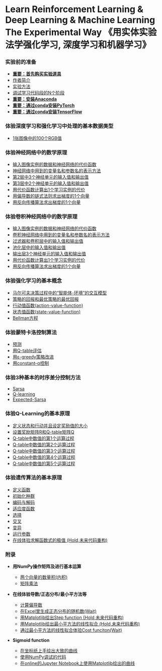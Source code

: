 # Learn Reinforcement Learning & Deep Learning & Machine Learning The Experimental Way 《用实体实验法学强化学习, 深度学习和机器学习》

### 实验前的准备

- [**重要：首先购买实验道具**]()
- [作者简介]()
- [实验方法]()
- [调试学习代码段的N个阶段](/chapters/实验前的准备/调试学习代码段的N个阶段.md)
- [**重要：安装Anaconda**](/chapters/环境配置/安装Anaconda.md)
- [**重要：通过conda安装PyTorch**](/chapters/环境配置/通过conda安装PyTorch.md)
- [**重要：通过conda安装TensorFlow**](/chapters/环境配置/通过conda安装TensorFlow.md)

### 体验深度学习和强化学习中处理的基本数据类型

- [1张图像中的100个RGB值](/chapters/体验深度学习和强化学习中处理的基本数据类型/1张图像中的100个RGB值.md)

### 体验神经网络中的数学原理

- [输入图像实例的数据和神经网络的代价函数](/chapters/体验神经网络中的数学原理/输入图像实例的数据和神经网络的代价函数.md)
- [神经网络中用到的变量名和参数名的表示方法](/chapters/体验神经网络中的数学原理/神经网络中用到的变量名和参数名的表示方法.md)
- [第2层中3个神经单元的输入值和输出值](/chapters/体验神经网络中的数学原理/第2层中3个神经单元的输入值和输出值.md)
- [第3层中2个神经单元的输入值和输出值](/chapters/体验神经网络中的数学原理/第3层中2个神经单元的输入值和输出值.md)
- [用代价函数计算出1个学习实例的代价](/chapters/体验神经网络中的数学原理/用代价函数计算出1个学习实例的代价.md)
- [用偏导数的链式法则求出梯度的1个向量](/chapters/体验神经网络中的数学原理/用偏导数的链式法则求出梯度的1个向量.md)
- [用反向传播算法求出梯度的1个向量](/chapters/体验神经网络中的数学原理/用反向传播算法求出梯度的1个向量.md)

### 体验卷积神经网络中的数学原理

- [输入图像实例的数据和神经网络的代价函数](/chapters/体验卷积神经网络中的数学原理/输入图像实例的数据和神经网络的代价函数.md)
- [卷积神经网络中用到的变量名和参数名的表示方法](/chapters/体验卷积神经网络中的数学原理/卷积神经网络中用到的变量名和参数名的表示方法.md)
- [过滤器和卷积层中的输入值和输出值](/chapters/体验卷积神经网络中的数学原理/过滤器和卷积层中的输入值和输出值.md)
- [池化层中的输入值和输出值](/chapters/体验卷积神经网络中的数学原理/池化层中的输入值和输出值.md)
- [输出层3个神经单元的输入值和输出值](/chapters/体验卷积神经网络中的数学原理/输出层3个神经单元的输入值和输出值.md)
- [用代价函数计算出1个学习实例的代价](/chapters/体验卷积神经网络中的数学原理/用代价函数计算出1个学习实例的代价.md)
- [用反向传播算法求出梯度的1个向量](/chapters/体验卷积神经网络中的数学原理/用反向传播算法求出梯度的1个向量.md)

### 体验强化学习的基本概念

- [马尔可夫决策过程中的“智能体-环境”的交互模型](/chapters/体验强化学习的基本概念/马尔可夫决策过程中的“智能体-环境”的交互模型.md)
- [策略的回报和最优策略的最优回报](/chapters/体验强化学习的基本概念/策略的回报和最优策略的最优回报.md)
- [行动值函数(action-value-function)](/chapters/体验强化学习的基本概念/行动值函数(action-value-function).md)
- [状态值函数(state-value-function)](/chapters/体验强化学习的基本概念/状态值函数(state-value-function).md)
- [Bellman方程](/chapters/体验强化学习的基本概念/Bellman方程.md)

### 体验蒙特卡洛控制算法

- [预测](/chapters/体验蒙特卡洛控制算法/预测.md)
- [用Q-table评估](/chapters/体验蒙特卡洛控制算法/用Q-table评估.md)
- [用ε-greedy策略改进](/chapters/体验蒙特卡洛控制算法/用ε-greedy策略改进.md)
- [用constant-α控制](/chapters/体验蒙特卡洛控制算法/用constant-α控制.md)

### 体验3种基本的时序差分控制方法

- [Sarsa](/chapters/体验3种基本的时序差分控制方法/Sarsa.md)
- [Q-learning](/chapters/体验3种基本的时序差分控制方法/Q-learning.md)
- [Expected-Sarsa](/chapters/体验3种基本的时序差分控制方法/Expected-Sarsa.md)

### 体验Q-Learning的基本原理

- [定义状态和行动并且设定奖励值的大小](/chapters/体验Q-Learning的基本原理/定义状态和行动并且设定奖励值的大小.md)
- [设置奖励矩阵R和Q-table矩阵Q](/chapters/体验Q-Learning的基本原理/设置奖励矩阵R和Q-table矩阵Q.md)
- [Q-table中数值的第1个运算过程](/chapters/体验Q-Learning的基本原理/Q-table中数值的第1个运算过程.md)
- [Q-table中数值的第2个运算过程](/chapters/体验Q-Learning的基本原理/Q-table中数值的第2个运算过程.md)
- [Q-table中数值的第3个运算过程](/chapters/体验Q-Learning的基本原理/Q-table中数值的第3个运算过程.md)
- [Q-table中数值的第4个运算过程](/chapters/体验Q-Learning的基本原理/Q-table中数值的第4个运算过程.md)
- [Q-table中数值的第5个运算过程](/chapters/体验Q-Learning的基本原理/Q-table中数值的第5个运算过程.md)

### 体验遗传算法的基本原理

- [定义函数](/chapters/体验遗传算法的基本原理/定义函数.md)
- [初始化种群](/chapters/体验遗传算法的基本原理/初始化种群.md)
- [编码与解码](/chapters/体验遗传算法的基本原理/编码与解码.md)
- [适应度函数](/chapters/体验遗传算法的基本原理/适应度函数.md)
- [选择](/chapters/体验遗传算法的基本原理/选择.md)
- [交叉](/chapters/体验遗传算法的基本原理/交叉.md)
- [变异](/chapters/体验遗传算法的基本原理/变异.md)
- [运行参数](/chapters/体验遗传算法的基本原理/运行参数.md)
- [在线体验求解函数式的极值 (Hold,未来代码重构)](/chapters/体验遗传算法的基本原理/在线体验求解函数式的极值.md)

### 附录

- **用NumPy操作矩阵及进行基本运算**
	- [两个向量的数量积(内积)](/chapters/用NumPy操作矩阵及进行基本运算/两个向量的数量积(内积).md)
	- [矩阵乘法](/chapters/用NumPy操作矩阵及进行基本运算/矩阵乘法.md)

- **在线体验导数/正态分布/最小平方法等**
	- [计算偏导数](/chapters/附录/计算偏导数.md)
	- [在Excel里生成正态分布的随机数(Wait)](/chapters/附录/在Excel里生成正态分布的随机数.md)
	- [用Matplotlib绘出Step function (Hold,未来代码重构)](/chapters/附录/Step_function.md)
	- [用Matplotlib绘出最小平方法的线性拟合 (Hold,未来代码重构)](/chapters/附录/用Matplotlib绘出最小平方法的线性拟合.md)
	- [通过最小平方法的线性拟合体验Cost funciton(Wait)](/chapters/附录/通过最小平方法的线性拟合体验Cost_funciton.md)

- **Sigmoid function**
	- [在坐标纸上手绘出大致的曲线](/chapters/附录/Sigmoid_function/在坐标纸上手绘出大致的曲线.md)
	- [使用NumPy调试的代码](/chapters/附录/Sigmoid_function/使用NumPy调试代码.md)
	- [在online的Jupyter Notebook上使用Matplotlib绘出的曲线](/chapters/附录/Sigmoid_function/在online的JupyterNotebook上使用Matplotlib绘出曲线.md)



